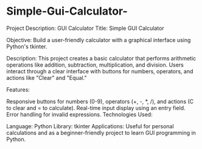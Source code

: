 # Simple-Gui-Calculator-
Project Description: GUI Calculator
Title: Simple GUI Calculator

Objective: Build a user-friendly calculator with a graphical interface using Python's tkinter.

Description: This project creates a basic calculator that performs arithmetic operations like addition, subtraction, multiplication, and division. Users interact through a clear interface with buttons for numbers, operators, and actions like "Clear" and "Equal."

Features:

Responsive buttons for numbers (0-9), operators (+, -, *, /), and actions (C to clear and = to calculate).
Real-time input display using an entry field.
Error handling for invalid expressions.
Technologies Used:

Language: Python
Library: tkinter
Applications: Useful for personal calculations and as a beginner-friendly project to learn GUI programming in Python.
